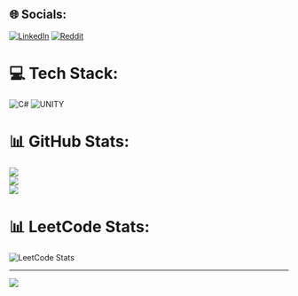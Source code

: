 
## 🌐 Socials:
[![LinkedIn](https://img.shields.io/badge/LinkedIn-%230077B5.svg?logo=linkedin&logoColor=white)](https://linkedin.com/in/volodymyr-voloshin-a14b39264) [![Reddit](https://img.shields.io/badge/Reddit-%23FF4500.svg?logo=Reddit&logoColor=white)](https://reddit.com/user/SnrFlaks) 

# 💻 Tech Stack:
![C#](https://img.shields.io/badge/c%23-%23239120.svg?style=for-the-badge&logo=c-sharp&logoColor=white) ![UNITY](https://img.shields.io/badge/Unity-%2320232a.svg?style=for-the-badge&logo=unity&logoColor=white)
# 📊 GitHub Stats:
![](https://github-readme-stats.vercel.app/api?username=snrflaks&theme=city_light&hide_border=false&include_all_commits=true&count_private=true)<br/>
![](https://github-readme-streak-stats.herokuapp.com/?user=snrflaks&theme=city_light&hide_border=false)<br/>
![](https://github-readme-stats.vercel.app/api/top-langs/?username=snrflaks&theme=city_light&hide_border=false&include_all_commits=true&count_private=true&layout=compact)
# 📊 LeetCode Stats:
![LeetCode Stats](https://leetcard.jacoblin.cool/snrflaks?theme=light&font=Roboto&ext=heatmap)

---
[![](https://visitcount.itsvg.in/api?id=snrflaks&icon=0&color=3)](https://visitcount.itsvg.in)

<!-- Proudly created with GPRM ( https://gprm.itsvg.in ) -->
